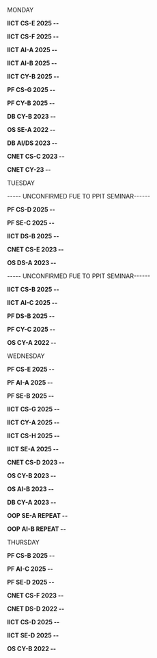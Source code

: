 MONDAY

**IICT CS-E 2025 --**

**IICT CS-F 2025 --**

**IICT AI-A 2025 --**

**IICT AI-B 2025 --**

**IICT CY-B 2025 --**

**PF CS-G 2025 --**

**PF CY-B 2025 --**

**DB CY-B 2023 --**

**OS SE-A 2022 --**

**DB AI/DS 2023 --**

**CNET CS-C 2023 --**

**CNET CY-23 --**





TUESDAY

----- UNCONFIRMED FUE TO PPIT SEMINAR------

**PF CS-D 2025 --**

**PF SE-C 2025 --**

**IICT DS-B 2025 --**

**CNET CS-E 2023 --**

**OS DS-A 2023 --**

----- UNCONFIRMED FUE TO PPIT SEMINAR------

**IICT CS-B 2025 --**

**IICT AI-C 2025 --**

**PF DS-B 2025 --**

**PF CY-C 2025 --**

**OS CY-A 2022 --**



WEDNESDAY

**PF CS-E 2025 --**

**PF AI-A 2025 --**

**PF SE-B 2025 --**

**IICT CS-G 2025 --**

**IICT CY-A 2025 --**

**IICT CS-H 2025 --**

**IICT SE-A 2025 --**

**CNET CS-D 2023 --**

**OS CY-B 2023 --**

**OS AI-B 2023 --**

**DB CY-A 2023 --**

**OOP SE-A REPEAT --**

**OOP AI-B REPEAT --**



THURSDAY

**PF CS-B 2025 --**

**PF AI-C 2025 --**

**PF SE-D 2025 --**

**CNET CS-F 2023 --**

**CNET DS-D 2022 --**

**IICT CS-D 2025 --**

**IICT SE-D 2025 --**

**OS CY-B 2022 --**





